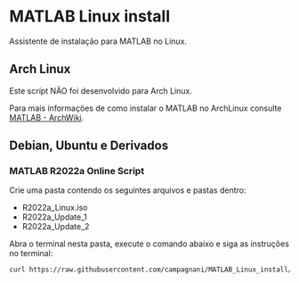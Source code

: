 # MATLAB Linux install

Assistente de instalação para MATLAB no Linux.

## Arch Linux

Este scrípt NÃO foi desenvolvido para Arch Linux. 

Para mais informações de como instalar o MATLAB no ArchLinux consulte [MATLAB - ArchWiki](https://wiki.archlinux.org/title/MATLAB).

## Debian, Ubuntu e Derivados

### MATLAB R2022a Online Script

Crie uma pasta contendo os seguintes arquivos e pastas dentro:
- R2022a_Linux.iso
- R2022a_Update_1
- R2022a_Update_2

Abra o terminal nesta pasta, execute o comando abaixo e siga as instruções no terminal:

```Bash
curl https://raw.githubusercontent.com/campagnani/MATLAB_Linux_install/main/Script/MATLAB_R2022a_online.sh | sudo bash
```
